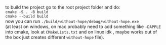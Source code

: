 to build the project go to the root project folder and do: \
`cmake -S . -B build` \
`cmake --build build` \
now you can run `./build/without-hope/debug/without-hope.exe` \
(at least on windows, on mac probably need to add something like `-DAPPLE` into cmake, look at `CMakeLists.txt` and on linux idk , maybe works out of the box just creates different `without-hope` file).
